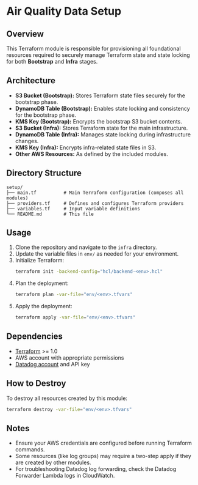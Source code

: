 # Air Quality Data Setup


## Overview
This Terraform module is responsible for provisioning all foundational resources required to securely manage Terraform state and state locking for both **Bootstrap** and **Infra** stages.


## Architecture
- **S3 Bucket (Bootstrap):** Stores Terraform state files securely for the bootstrap phase.
- **DynamoDB Table (Bootstrap):** Enables state locking and consistency for the bootstrap phase.
- **KMS Key (Bootstrap):** Encrypts the bootstrap S3 bucket contents.
- **S3 Bucket (Infra):** Stores Terraform state for the main infrastructure.
- **DynamoDB Table (Infra):** Manages state locking during infrastructure changes.
- **KMS Key (Infra):** Encrypts infra-related state files in S3.
- **Other AWS Resources:** As defined by the included modules.


## Directory Structure
```
setup/
├── main.tf          # Main Terraform configuration (composes all modules)
├── providers.tf     # Defines and configures Terraform providers
├── variables.tf     # Input variable definitions
└── README.md        # This file
```


## Usage
1. Clone the repository and navigate to the `infra` directory.
2. Update the variable files in `env/` as needed for your environment.
3. Initialize Terraform:
   ```sh
   terraform init -backend-config="hcl/backend-<env>.hcl"
   ```
4. Plan the deployment:
   ```sh
   terraform plan -var-file="env/<env>.tfvars"
   ```
5. Apply the deployment:
   ```sh
   terraform apply -var-file="env/<env>.tfvars"
   ```


## Dependencies
- [Terraform](https://www.terraform.io/) >= 1.0
- AWS account with appropriate permissions
- [Datadog account](https://www.datadoghq.com/) and API key

## How to Destroy
To destroy all resources created by this module:
```sh
terraform destroy -var-file="env/<env>.tfvars"
```


## Notes
- Ensure your AWS credentials are configured before running Terraform commands.
- Some resources (like log groups) may require a two-step apply if they are created by other modules.
- For troubleshooting Datadog log forwarding, check the Datadog Forwarder Lambda logs in CloudWatch.
